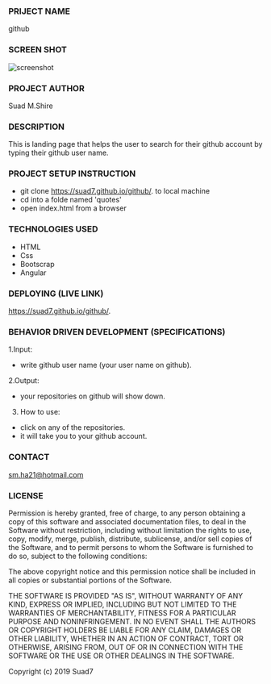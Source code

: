 ### PRIJECT NAME
github
### SCREEN SHOT
![screenshot]()
### PROJECT AUTHOR
Suad M.Shire
### DESCRIPTION
This is landing page that helps the user to search for their github account by typing their github user name.
### PROJECT SETUP INSTRUCTION
- git clone  https://suad7.github.io/github/. to local machine
- cd into a folde named 'quotes'
- open index.html from a browser
### TECHNOLOGIES USED
- HTML
- Css
- Bootscrap
- Angular
### DEPLOYING (LIVE LINK)
 https://suad7.github.io/github/.
### BEHAVIOR DRIVEN DEVELOPMENT (SPECIFICATIONS)
1.Input:
- write github user name (your user name on github).

2.Output:
- your repositories on github will show down.

3. How to use:
- click on any of the repositories.
- it will take you to your github account.

### CONTACT 
sm.ha21@hotmail.com
### LICENSE 
Permission is hereby granted, free of charge, to any person obtaining a copy of this software and associated documentation files, to deal in the Software without restriction, including without limitation the rights to use, copy, modify, merge, publish, distribute, sublicense, and/or sell copies of the Software, and to permit persons to whom the Software is furnished to do so, subject to the following conditions:

The above copyright notice and this permission notice shall be included in all copies or substantial portions of the Software.

THE SOFTWARE IS PROVIDED "AS IS", WITHOUT WARRANTY OF ANY KIND, EXPRESS OR IMPLIED, INCLUDING BUT NOT LIMITED TO THE WARRANTIES OF MERCHANTABILITY, FITNESS FOR A PARTICULAR PURPOSE AND NONINFRINGEMENT. IN NO EVENT SHALL THE AUTHORS OR COPYRIGHT HOLDERS BE LIABLE FOR ANY CLAIM, DAMAGES OR OTHER LIABILITY, WHETHER IN AN ACTION OF CONTRACT, TORT OR OTHERWISE, ARISING FROM, OUT OF OR IN CONNECTION WITH THE SOFTWARE OR THE USE OR OTHER DEALINGS IN THE SOFTWARE.

Copyright (c) 2019 Suad7